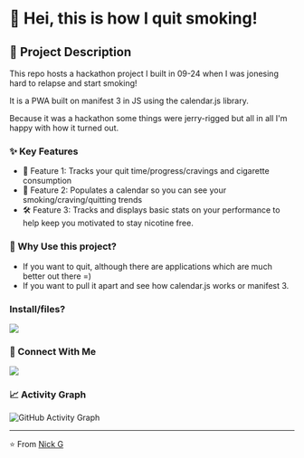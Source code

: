 # 👋 Hei, this is how I quit smoking!

## 📝 Project Description
 This repo hosts a hackathon project I built in 09-24 when I was jonesing hard to relapse and start smoking!

 It is a PWA built on manifest 3 in JS using the calendar.js library.

 Because it was a hackathon some things were jerry-rigged but all in all I'm happy with how it turned out.

### ✨ Key Features
- 🎯 Feature 1: Tracks your quit time/progress/cravings and cigarette consumption
- 🔄 Feature 2: Populates a calendar so you can see your smoking/craving/quitting trends
- 🛠️ Feature 3: Tracks and displays basic stats on your performance to help keep you motivated to stay nicotine free.

### 🎯 Why Use this project?
- If you want to quit, although there are applications which are much better out there =) 
- If you want to pull it apart and see how calendar.js works or manifest 3.

### Install/files?

<a href="https://legriffalo.github.io/quitting-smoking/stopsmoking.html">
  <img src="https://img.shields.io/badge/Visit-Quit_Smoking_PWA-red?style=for-the-badge&logo=NHS"/>
</a>

### 🤝 Connect With Me
<p align="left">
<a href="https://www.linkedin.com/in/nick-griffiths-7b139198/">
  <img src="https://img.shields.io/badge/LinkedIn-0077B5?style=for-the-badge&logo=linkedin&logoColor=white"/>
</a>

</p>



### 📈 Activity Graph
![GitHub Activity Graph](https://github-readme-activity-graph.vercel.app/graph?username=legriffalo&theme=github)

---
⭐️ From [Nick G](https://github.com/legriffalo)

